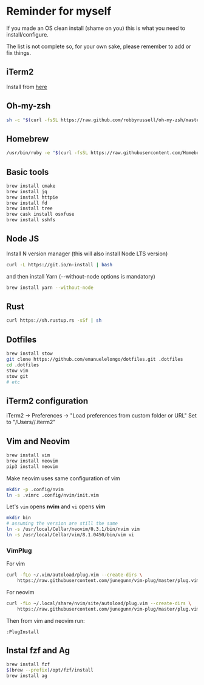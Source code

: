 # Reminder for myself

If you made an OS clean install (shame on you) this is what you need to install/configure.

The list is not complete so, for your own sake, please remember to add or fix things.

## iTerm2
Install from [here](https://www.iterm2.com/)

## Oh-my-zsh
``` sh
sh -c "$(curl -fsSL https://raw.github.com/robbyrussell/oh-my-zsh/master/tools/install.sh)"
```

## Homebrew
``` sh
/usr/bin/ruby -e "$(curl -fsSL https://raw.githubusercontent.com/Homebrew/install/master/install)"
```

## Basic tools
``` sh
brew install cmake
brew install jq
brew install httpie
brew install fd
brew install tree
brew cask install osxfuse
brew install sshfs
```

## Node JS
Install N version manager (this will also install Node LTS version)

``` sh
curl -L https://git.io/n-install | bash
```

and then install Yarn (--without-node options is mandatory)
``` sh
brew install yarn --without-node
```


## Rust
``` sh
curl https://sh.rustup.rs -sSf | sh
```

## Dotfiles
``` sh
brew install stow
git clone https://github.com/emanuelelongo/dotfiles.git .dotfiles
cd .dotfiles
stow vim
stow git
# etc
```

## iTerm2 configuration
iTerm2 -> Preferences -> "Load preferences from custom folder or URL"
Set to "/Users/<username>/.iterm2"

## Vim and Neovim
``` sh
brew install vim
brew install neovim
pip3 install neovim
```
Make neovim uses same configuration of vim
``` sh
mkdir -p .config/nvim
ln -s .vimrc .config/nvim/init.vim
```

Let's `vim` opens __nvim__ and `vi` opens __vim__
``` sh
mkdir bin
# assuming the version are still the same
ln -s /usr/local/Cellar/neovim/0.3.1/bin/nvim vim
ln -s /usr/local/Cellar/vim/8.1.0450/bin/vim vi
```

### VimPlug
For vim
``` sh
curl -fLo ~/.vim/autoload/plug.vim --create-dirs \
    https://raw.githubusercontent.com/junegunn/vim-plug/master/plug.vim
```

For neovim
``` sh
curl -fLo ~/.local/share/nvim/site/autoload/plug.vim --create-dirs \
    https://raw.githubusercontent.com/junegunn/vim-plug/master/plug.vim
```

Then from vim and neovim run:
```
:PlugInstall
```

## Instal fzf and Ag
``` sh
brew install fzf
$(brew --prefix)/opt/fzf/install
brew install ag
```

